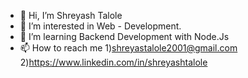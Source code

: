 - 👋 Hi, I’m Shreyash Talole
- 👀 I’m interested in Web - Development.
- 🌱 I’m learning Backend Development with Node.Js
- 📫 How to reach me 
      1)shreyastalole2001@gmail.com
      2)https://www.linkedin.com/in/shreyashtalole

<!---
ShreyasTalole2001/ShreyasTalole2001 is a ✨ special ✨ repository because its `README.md` (this file) appears on your GitHub profile.
You can click the Preview link to take a look at your changes.
--->
